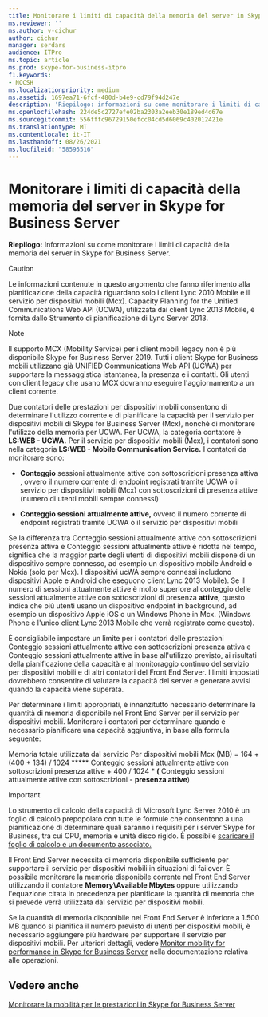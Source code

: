 ```yaml
---
title: Monitorare i limiti di capacità della memoria del server in Skype for Business Server
ms.reviewer: ''
ms.author: v-cichur
author: cichur
manager: serdars
audience: ITPro
ms.topic: article
ms.prod: skype-for-business-itpro
f1.keywords:
- NOCSH
ms.localizationpriority: medium
ms.assetid: 1697ea71-6fcf-480d-b4e9-cd79f94d247e
description: 'Riepilogo: informazioni su come monitorare i limiti di capacità della memoria del server in Skype for Business Server.'
ms.openlocfilehash: 224de5c2727efe02ba2303a2eeb30e189ed4d67e
ms.sourcegitcommit: 556fffc96729150efcc04cd5d6069c402012421e
ms.translationtype: MT
ms.contentlocale: it-IT
ms.lasthandoff: 08/26/2021
ms.locfileid: "58595516"
---
```

# <a name="monitor-for-server-memory-capacity-limits-in-skype-for-business-server"></a>Monitorare i limiti di capacità della memoria del server in Skype for Business Server
 
**Riepilogo:** Informazioni su come monitorare i limiti di capacità della memoria del server in Skype for Business Server.
  
> [!CAUTION]
> Le informazioni contenute in questo argomento che fanno riferimento alla pianificazione della capacità riguardano solo i client Lync 2010 Mobile e il servizio per dispositivi mobili (Mcx). Capacity Planning for the Unified Communications Web API (UCWA), utilizzata dai client Lync 2013 Mobile, è fornita dallo Strumento di pianificazione di Lync Server 2013. 

> [!NOTE]
> Il supporto MCX (Mobility Service) per i client mobili legacy non è più disponibile Skype for Business Server 2019. Tutti i client Skype for Business mobili utilizzano già UNIFIED Communications Web API (UCWA) per supportare la messaggistica istantanea, la presenza e i contatti. Gli utenti con client legacy che usano MCX dovranno eseguire l'aggiornamento a un client corrente.
  
Due contatori delle prestazioni per dispositivi mobili consentono di determinare l'utilizzo corrente e di pianificare la capacità per il servizio per dispositivi mobili di Skype for Business Server (Mcx), nonché di monitorare l'utilizzo della memoria per UCWA. Per UCWA, la categoria contatore è **LS:WEB - UCWA.** Per il servizio per dispositivi mobili (Mcx), i contatori sono nella categoria **LS:WEB - Mobile Communication Service.** I contatori da monitorare sono:
  
- **Conteggio** sessioni attualmente attive con sottoscrizioni presenza attiva , ovvero il numero corrente di endpoint registrati tramite UCWA o il servizio per dispositivi mobili (Mcx) con sottoscrizioni di presenza attive (numero di utenti mobili sempre connessi)
    
- **Conteggio sessioni attualmente attive,** ovvero il numero corrente di endpoint registrati tramite UCWA o il servizio per dispositivi mobili
    
Se la  differenza tra Conteggio sessioni  attualmente attive con sottoscrizioni presenza attiva e Conteggio sessioni attualmente attive è ridotta nel tempo, significa che la maggior parte degli utenti di dispositivi mobili dispone di un dispositivo sempre connesso, ad esempio un dispositivo mobile Android o Nokia (solo per Mcx). I dispositivi ucWA sempre connessi includono dispositivi Apple e Android che eseguono client Lync 2013 Mobile). Se  il numero di sessioni attualmente attive è molto superiore al conteggio delle sessioni attualmente attive con sottoscrizioni di presenza **attive,** questo indica che più utenti usano un dispositivo endpoint in background, ad esempio un dispositivo Apple iOS o un Windows Phone in Mcx. (Windows Phone è l'unico client Lync 2013 Mobile che verrà registrato come questo).
  
È consigliabile impostare  un limite per i contatori delle prestazioni Conteggio sessioni attualmente attive con sottoscrizioni presenza attiva e Conteggio sessioni attualmente attive in base all'utilizzo previsto, ai risultati della pianificazione della capacità e al monitoraggio continuo del servizio per dispositivi mobili e di altri contatori del Front End Server.  I limiti impostati dovrebbero consentire di valutare la capacità del server e generare avvisi quando la capacità viene superata.
  
Per determinare i limiti appropriati, è innanzitutto necessario determinare la quantità di memoria disponibile nel Front End Server per il servizio per dispositivi mobili. Monitorare i contatori per determinare quando è necessario pianificare una capacità aggiuntiva, in base alla formula seguente:
  
Memoria totale utilizzata dal servizio Per dispositivi mobili Mcx (MB) = 164 + (400 + 134) / 1024 ***** Conteggio sessioni attualmente attive con sottoscrizioni presenza attive + 400 / 1024 * **(** Conteggio sessioni attualmente attive con sottoscrizioni  -  **presenza attive**)
  
> [!IMPORTANT]
> Lo strumento di calcolo della capacità di Microsoft Lync Server 2010 è un foglio di calcolo prepopolato con tutte le formule che consentono a una pianificazione di determinare quali saranno i requisiti per i server Skype for Business, tra cui CPU, memoria e unità disco rigido. È possibile [scaricare il foglio di calcolo e un documento associato.](https://go.microsoft.com/fwlink/p/?LinkID=212657) 
  
Il Front End Server necessita di memoria disponibile sufficiente per supportare il servizio per dispositivi mobili in situazioni di failover. È possibile monitorare la memoria disponibile corrente nel Front End Server utilizzando il contatore **Memory\Available Mbytes** oppure utilizzando l'equazione citata in precedenza per pianificare la quantità di memoria che si prevede verrà utilizzata dal servizio per dispositivi mobili.
  
Se la quantità di memoria disponibile nel Front End Server è inferiore a 1.500 MB quando si pianifica il numero previsto di utenti per dispositivi mobili, è necessario aggiungere più hardware per supportare il servizio per dispositivi mobili. Per ulteriori dettagli, vedere [Monitor mobility for performance in Skype for Business Server](monitor-mobility-performance.md) nella documentazione relativa alle operazioni.
  
## <a name="see-also"></a>Vedere anche

[Monitorare la mobilità per le prestazioni in Skype for Business Server](monitor-mobility-performance.md)
